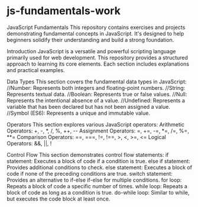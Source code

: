 # js-fundamentals-work
JavaScript Fundamentals
This repository contains exercises and projects demonstrating fundamental concepts in JavaScript. It's designed to help beginners solidify their understanding and build a strong foundation.

Introduction
JavaScript is a versatile and powerful scripting language primarily used for web development. This repository provides a structured approach to learning its core elements. Each section includes explanations and practical examples.

Data Types
This section covers the fundamental data types in JavaScript:
//Number: Represents both integers and floating-point numbers.
//String: Represents textual data.
//Boolean: Represents true or false values.
//Null: Represents the intentional absence of a value.
//Undefined: Represents a variable that has been declared but has not been assigned a value.
//Symbol (ES6): Represents a unique and immutable value.

Operators
This section explores various JavaScript operators:
Arithmetic Operators: +, -, *, /, %, ++, --
Assignment Operators: =, +=, -=, *=, /=, %=, **=
Comparison Operators: ==, ===, !=, !==, >, <, >=, <=
Logical Operators: &&, ||, !

Control Flow
This section demonstrates control flow statements:
if statement: Executes a block of code if a condition is true.
else if statement: Provides additional conditions to check.
else statement: Executes a block of code if none of the preceding conditions are true.
switch statement: Provides an alternative to if-else if-else for multiple conditions.
for loop: Repeats a block of code a specific number of times.
while loop: Repeats a block of code as long as a condition is true.
do-while loop: Similar to while, but executes the code block at least once.

